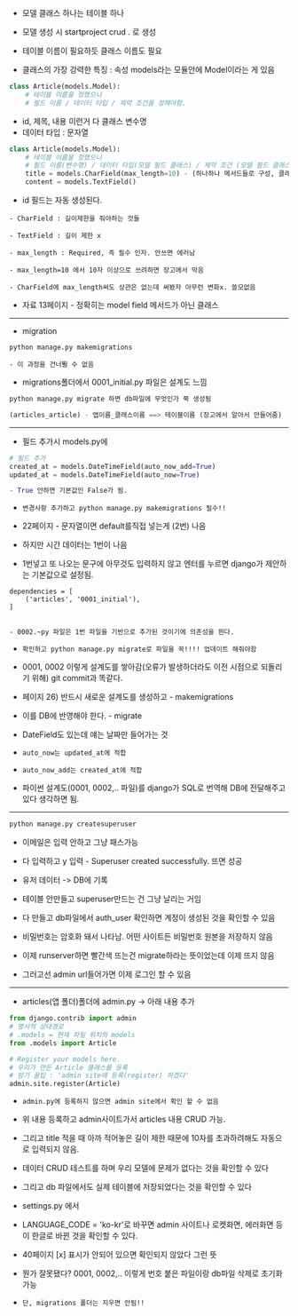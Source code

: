 - 모델 클래스 하나는 테이블 하나

- 모델 생성 시 startproject crud . 로 생성
- 테이블 이름이 필요하듯 클래스 이름도 필요

- 클래스의 가장 강력한 특징 : 속성
models라는 모듈안에 Model이라는 게 있음

```py
class Article(models.Model):
    # 테이블 이름을 정했으니
    # 필드 이름 / 데이터 타입 / 제약 조건을 정해야함.
```

- id, 제목, 내용 이런거 다 클래스 변수명
- 데이터 타입 : 문자열 

```py
class Article(models.Model):
    # 테이블 이름을 정했으니
    # 필드 이름(변수명) / 데이터 타입(모델 필드 클래스) / 제약 조건 (모델 필드 클래스의 키워드 인자)
    title = models.CharField(max_length=10) - (하나하나 메서드들로 구성, 클래스로 호출)
    content = models.TextField()
```

- id 필드는 자동 생성된다.
```
- CharField : 길이제한을 줘야하는 것들

- TextField : 길이 제한 x

- max_length : Required, 즉 필수 인자. 안쓰면 에러남

- max_length=10 에서 10자 이상으로 쓰려하면 장고에서 막음

- CharField에 max_length써도 상관은 없는데 써봤자 아무런 변화x. 쓸모없음
```

- 자료 13페이지 - 정확히는 model field 메서드가 아닌 클래스

--------------------------
- migration

```
python manage.py makemigrations

- 이 과정을 건너뛸 수 없음
```

- migrations폴더에서 0001_initial.py 파일은 설계도 느낌

```py
python manage.py migrate 하면 db파일에 무엇인가 쭉 생성됨

(articles_article) - 앱이름_클래스이름 ==> 테이블이름 (장고에서 알아서 만들어줌)
```
--------------------------
- 필드 추가시 models.py에
```py
# 필드 추가
created_at = models.DateTimeField(auto_now_add=True)
updated_at = models.DateTimeField(auto_now=True)

- True 안하면 기본값인 False가 됨.
```


- `변경사항 추가하고 python manage.py makemigrations 필수!!`

- 22페이지 - 문자열이면 default를직접 넣는게 (2번) 나음
- 하지만 시간 데이터는 1번이 나음
- 1번넣고 또 나오는 문구에 아무것도 입력하지 않고 엔터를 누르면 django가 제안하는 기본값으로 설정됨.

```
dependencies = [
    ('articles', '0001_initial'),
]


- 0002.~py 파일은 1번 파일을 기반으로 추가된 것이기에 의존성을 띈다.
```


- `확인하고 python manage.py migrate로 파일을 꼭!!!! 업데이트 해줘야함`

- 0001, 0002 이렇게 설계도를 쌓아감(오류가 발생하더라도 이전 시점으로 되돌리기 위해)
git commit과 똑같다.

- 페이지 26) 반드시 새로운 설계도를 생성하고 - makemigrations
- 이를 DB에 반영해야 한다. - migrate

- DateField도 있는데 얘는 날짜만 들어가는 것

- `auto_now는 updated_at에 적합`
- `auto_now_add는 created_at에 적합`

- 파이썬 설계도(0001, 0002,.. 파일)를 django가 SQL로 번역해 DB에 전달해주고 있다 생각하면 됨.

---------------------------

```py
python manage.py createsuperuser
```

- 이메일은 입력 안하고 그냥 패스가능
- 다 입력하고 y 입력 - Superuser created successfully. 뜨면 성공

- 유저 데이터 -> DB에 기록

- 테이블 안만들고 superuser만드는 건 그냥 날리는 거임

- 다 만들고 db파일에서 auth_user 확인하면 계정이 생성된 것을 확인할 수 있음
- 비밀번호는 암호화 돼서 나타남. 어떤 사이트든 비밀번호 원본을 저장하지 않음

- 이제 runserver하면 빨간색 뜨는건 migrate하라는 뜻이었는데 이제 뜨지 않음

- 그러고선 admin url들어가면 이제 로그인 할 수 있음
-------

- articles(앱 폴더)폴더에 admin.py -> 아래 내용 추가
```py
from django.contrib import admin
# 명시적 상대경로
# .models = 현재 파일 위치의 models
from .models import Article

# Register your models here.
# 우리가 만든 Article 클래스를 등록
# 암기 꿀팁 : 'admin site에 등록(register) 하겠다'
admin.site.register(Article)
```
- `admin.py에 등록하지 않으면 admin site에서 확인 할 수 없음`

- 위 내용 등록하고 admin사이트가서 articles 내용 CRUD 가능.
- 그리고 title 적을 때 아까 적어놓은 길이 제한 때문에 10자를 초과하려해도 자동으로 입력되지 않음.

- 데이터 CRUD 테스트를 하며 우리 모델에 문제가 없다는 것을 확인할 수 있다
- 그리고 db 파일에서도 실제 테이블에 저장되었다는 것을 확인할 수 있다

- settings.py 에서
- LANGUAGE_CODE = 'ko-kr'로 바꾸면 admin 사이트나 로켓화면, 에러화면 등이 한글로 바뀐 것을 확인할 수 있다.

- 40페이지 [x] 표시가 안되어 있으면 확인되지 않았다 그런 뜻

- 뭔가 잘못됐다? 0001, 0002,.. 이렇게 번호 붙은 파일이랑 db파일 삭제로 초기화 가능
- `단, migrations 폴더는 지우면 안됨!!`



